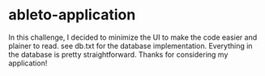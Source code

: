 # ableto-application

In this challenge, I decided to minimize the UI to make the code easier and plainer to read. 
see db.txt for the database implementation. Everything in the database is pretty straightforward.
Thanks for considering my application!
